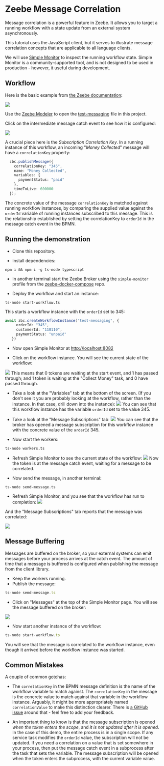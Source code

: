 # Zeebe Message Correlation

Message correlation is a powerful feature in Zeebe. It allows you to target a running workflow with a state update from an external system asynchronously. 

This tutorial uses the JavaScript client, but it serves to illustrate message correlation concepts that are applicable to all language clients.

We will use [Simple Monitor](https://github.com/zeebe-io/zeebe-simple-monitor) to inspect the running workflow state. Simple Monitor is a community-supported tool, and is not designed to be used in production - however, it useful during development.

## Workflow

Here is the basic example from [the Zeebe documentation](https://docs.zeebe.io/reference/message-correlation.html):

![](img/workflow.png)

Use the [Zeebe Modeler](https://github.com/zeebe-io/zeebe-modeler) to open the [test-messaging](bpmn/test-messaging.bpmn) file in this project.

Click on the intermediate message catch event to see how it is configured:

![](img/message-properties.png)

A crucial piece here is the _Subscription Correlation Key_. In a running instance of this workflow, an incoming "_Money Collected_" message will have a `correlationKey` property:

```typescript
  zbc.publishMessage({
    correlationKey: "345",
    name: "Money Collected",
    variables: {
      paymentStatus: "paid"
    },
    timeToLive: 600000
  });
```

 The concrete value of the message `correlationKey` is matched against running workflow instances, by comparing the supplied value against the `orderId` variable of running instances subscribed to this message. This is the relationship established by setting the correlationKey to `orderId` in the message catch event in the BPMN.

 ## Running the demonstration

 - Clone this repository.

 - Install dependencies:
 ```
 npm i && npm i -g ts-node typescript
 ```

 - In another terminal start the Zeebe Broker using the `simple-monitor` profile from the [zeebe-docker-compose](https://github.com/zeebe-io/zeebe-docker-compose) repo.

 - Deploy the workflow and start an instance:
 ```
 ts-node start-workflow.ts
 ```
This starts a workflow instance with the `orderId` set to 345:
 ```typescript
await zbc.createWorkflowInstance("test-messaging", {
      orderId: "345",
      customerId: "110110",
      paymentStatus: "unpaid"
    })
 ```

 - Now open Simple Monitor at [http://localhost:8082](http://localhost:8082)

 - Click on the workflow instance. You will see the current state of the workflow:

 ![](img/workflow-state.png)
This means that 0 tokens are waiting at the start event, and 1 has passed through; and 1 token is waiting at the "Collect Money" task, and 0 have passed through.

- Take a look at the "Variables" tab at the bottom of the screen. (If you don't see it you are probably looking at the workflow, rather than the instance. In that case, drill down into the instance):
![](img/variables.png)
You can see that this workflow instance has the variable `orderId` set to the value 345.

- Take a look at the "Message Subscriptions" tab:
![](img/message-subscriptions.png)
You can see that the broker has opened a message subscription for this workflow instance with the concrete value of the `orderId` 345.

- Now start the workers:
```
ts-node workers.ts
```
- Refresh Simple Monitor to see the current state of the workflow:
![](img/wait-on-message.png)
Now the token is at the message catch event, waiting for a message to be correlated.

- Now send the message, in another terminal:
```
ts-node send-message.ts
```

- Refresh Simple Monitor, and you see that the workflow has run to completion:
![](img/completed.png)

And the "Message Subscriptions" tab reports that the message was correlated:

![](img/correlated.png)

## Message Buffering

Messages are buffered on the broker, so your external systems can emit messages before your process arrives at the catch event. The amount of time that a message is buffered is configured when publishing the message from the client library.

- Keep the workers running.
- Publish the message:
```typescript
ts-node send-message.ts
```
- Click on "Messages" at the top of the Simple Monitor page. You will see the message buffered on the broker:

![](img/buffered.png)

- Now start another instance of the workflow:
```typescript
ts-node start-workflow.ts
```

You will see that the message is correlated to the workflow instance, even though it arrived before the workflow instance was started.

## Common Mistakes

A couple of common gotchas:

- The `correlationKey` in the BPMN message definition is the name of the workflow variable to match against. The `correlationKey` in the message is the concrete value to match against that variable in the workflow instance. Arguably, it might be more appropriately named `correlationValue` to make this distinction clearer. There is [a GitHub issue](https://github.com/zeebe-io/zeebe/issues/2718) around that - feel free to add your feedback.

 - An important thing to know is that the message subscription is opened _when the token enters the scope_, and _it is not updated after it is opened_. In the case of this demo, the entire process is in a single scope. If any service task modifies the `orderId` value, the subscription will not be updated. If you need a correlation on a value that is set somewhere in your process, then put the message catch event in a subprocess after the task that sets the variable. The message subscription will be opened when the token enters the subprocess, with the current variable value.
